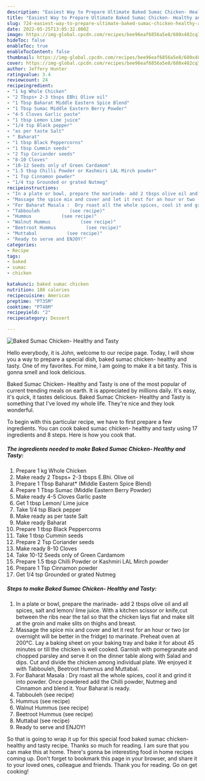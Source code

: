 ```yaml
---
description: "Easiest Way to Prepare Ultimate Baked Sumac Chicken- Healthy and Tasty"
title: "Easiest Way to Prepare Ultimate Baked Sumac Chicken- Healthy and Tasty"
slug: 724-easiest-way-to-prepare-ultimate-baked-sumac-chicken-healthy-and-tasty
date: 2022-05-25T13:05:32.800Z
image: https://img-global.cpcdn.com/recipes/bee96eaf6856a5e8/680x482cq70/baked-sumac-chicken-healthy-and-tasty-recipe-main-photo.jpg
hideToc: false
enableToc: true
enableTocContent: false
thumbnail: https://img-global.cpcdn.com/recipes/bee96eaf6856a5e8/680x482cq70/baked-sumac-chicken-healthy-and-tasty-recipe-main-photo.jpg
cover: https://img-global.cpcdn.com/recipes/bee96eaf6856a5e8/680x482cq70/baked-sumac-chicken-healthy-and-tasty-recipe-main-photo.jpg
author: Jeffery Hunter
ratingvalue: 3.4
reviewcount: 24
recipeingredient:
- "1 kg Whole Chicken"
- "2 Tbsps+ 2-3 tbsps EBhi Olive oil"
- "1 Tbsp Baharat Middle Eastern Spice Blend"
- "1 Tbsp Sumac Middle Eastern Berry Powder"
- "4-5 Cloves Garlic paste"
- "1 tbsp Lemon Lime juice"
- "1/4 tsp Black pepper"
- "as per taste Salt"
- " Baharat"
- "1 tbsp Black Peppercorns"
- "1 tbsp Cummin seeds"
- "2 Tsp Coriander seeds"
- "8-10 Cloves"
- "10-12 Seeds only of Green Cardamom"
- "1.5 tbsp Chilli Powder or Kashmiri LAL Mirch powder"
- "1 Tsp Cinnamon powder"
- "1/4 tsp Grounded or grated Nutmeg"
recipeinstructions:
- "In a plate or bowl, prepare the marinade- add 2 tbsps olive oil and all spices, salt and lemon/ lime juice. With a kitchen scissor or knife,cut between the ribs near the tail so that the chicken lays flat and make slit at the groin and make slits on thighs and breast."
- "Massage the spice mix and cover and let it rest for an hour or two (or overnight will be better in the fridge) to marinate. Preheat oven at 200°C. Lay a baking sheet on your baking tray and bake it for about 45 minutes or till the chicken is well cooked. Garnish with pomegranate and chopped parsley and serve it on the dinner table along with Salad and dips. Cut and divide the chicken among individual plate. We enjoyed it with Tabbouleh, Beetroot Hummus and Muttabal."
- "For Baharat Masala :  Dry roast all the whole spices, cool it and grind it into powder. Once powdered add the Chilli powder, Nutmeg and Cinnamon and blend it. Your Baharat is ready."
- "Tabbouleh           (see recipe)"
- "Hummus           (see recipe)"
- "Walnut Hummus           (see recipe)"
- "Beetroot Hummus           (see recipe)"
- "Muttabal           (see recipe)"
- "Ready to serve and ENJOY!"
categories:
- Recipe
tags:
- baked
- sumac
- chicken

katakunci: baked sumac chicken 
nutrition: 188 calories
recipecuisine: American
preptime: "PT35M"
cooktime: "PT48M"
recipeyield: "2"
recipecategory: Dessert

---
```



![Baked Sumac Chicken- Healthy and Tasty](https://img-global.cpcdn.com/recipes/bee96eaf6856a5e8/680x482cq70/baked-sumac-chicken-healthy-and-tasty-recipe-main-photo.jpg)

Hello everybody, it is John, welcome to our recipe page. Today, I will show you a way to prepare a special dish, baked sumac chicken- healthy and tasty. One of my favorites. For mine, I am going to make it a bit tasty. This is gonna smell and look delicious.



Baked Sumac Chicken- Healthy and Tasty is one of the most popular of current trending meals on earth. It is appreciated by millions daily. It's easy, it's quick, it tastes delicious. Baked Sumac Chicken- Healthy and Tasty is something that I've loved my whole life. They're nice and they look wonderful.


To begin with this particular recipe, we have to first prepare a few ingredients. You can cook baked sumac chicken- healthy and tasty using 17 ingredients and 8 steps. Here is how you cook that.

<!--inarticleads1-->

##### The ingredients needed to make Baked Sumac Chicken- Healthy and Tasty:

1. Prepare 1 kg Whole Chicken
1. Make ready 2 Tbsps+ 2-3 tbsps E.Bhi. Olive oil
1. Prepare 1 Tbsp Baharat* (Middle Eastern Spice Blend)
1. Prepare 1 Tbsp Sumac (Middle Eastern Berry Powder)
1. Make ready 4-5 Cloves Garlic paste
1. Get 1 tbsp Lemon/ Lime juice
1. Take 1/4 tsp Black pepper
1. Make ready as per taste Salt
1. Make ready  Baharat
1. Prepare 1 tbsp Black Peppercorns
1. Take 1 tbsp Cummin seeds
1. Prepare 2 Tsp Coriander seeds
1. Make ready 8-10 Cloves
1. Take 10-12 Seeds only of Green Cardamom
1. Prepare 1.5 tbsp Chilli Powder or Kashmiri LAL Mirch powder
1. Prepare 1 Tsp Cinnamon powder
1. Get 1/4 tsp Grounded or grated Nutmeg




<!--inarticleads2-->

##### Steps to make Baked Sumac Chicken- Healthy and Tasty:

1. In a plate or bowl, prepare the marinade- add 2 tbsps olive oil and all spices, salt and lemon/ lime juice. With a kitchen scissor or knife,cut between the ribs near the tail so that the chicken lays flat and make slit at the groin and make slits on thighs and breast.
1. Massage the spice mix and cover and let it rest for an hour or two (or overnight will be better in the fridge) to marinate. Preheat oven at 200°C. Lay a baking sheet on your baking tray and bake it for about 45 minutes or till the chicken is well cooked. Garnish with pomegranate and chopped parsley and serve it on the dinner table along with Salad and dips. Cut and divide the chicken among individual plate. We enjoyed it with Tabbouleh, Beetroot Hummus and Muttabal.
1. For Baharat Masala :  Dry roast all the whole spices, cool it and grind it into powder. Once powdered add the Chilli powder, Nutmeg and Cinnamon and blend it. Your Baharat is ready.
1. Tabbouleh           (see recipe)
1. Hummus           (see recipe)
1. Walnut Hummus           (see recipe)
1. Beetroot Hummus           (see recipe)
1. Muttabal           (see recipe)
1. Ready to serve and ENJOY!



So that is going to wrap it up for this special food baked sumac chicken- healthy and tasty recipe. Thanks so much for reading. I am sure that you can make this at home. There's gonna be interesting food in home recipes coming up. Don't forget to bookmark this page in your browser, and share it to your loved ones, colleague and friends. Thank you for reading. Go on get cooking!
